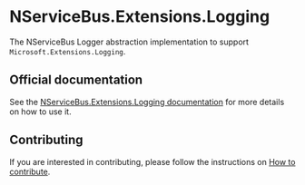 # NServiceBus.Extensions.Logging

The NServiceBus Logger abstraction implementation to support `Microsoft.Extensions.Logging`.

## Official documentation

See the [NServiceBus.Extensions.Logging documentation](https://docs.particular.net/nservicebus/logging/extensions-logging) for more details on how to use it.

## Contributing

If you are interested in contributing, please follow the instructions on [How to contribute](https://docs.particular.net/platform/contributing).
